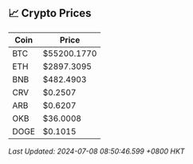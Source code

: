 ## 📈 Crypto Prices

| Coin | Price |
| ---- | ----- |
| BTC | $55200.1770 |
| ETH | $2897.3095 |
| BNB | $482.4903 |
| CRV | $0.2507 |
| ARB | $0.6207 |
| OKB | $36.0008 |
| DOGE | $0.1015 |

_Last Updated: 2024-07-08 08:50:46.599 +0800 HKT_